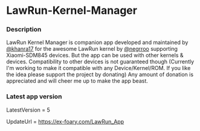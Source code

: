 # LawRun-Kernel-Manager 

### Description
LawRun Kernel Manager is companion app developed and maintained by [@khanra17](https://github.com/khanra17) for the awesome LawRun kernel by [@negrroo](https://github.com/negrroo) supporting Xiaomi-SDM845 devices. But the app can be used with other kernels &amp; devices. Compatibility to other devices is not guaranteed though (Currently I'm working to make it compatible with any Device/Kernel/ROM. If you like the idea please support the project by donating) Any amount of donation is appreciated and will cheer me up to make the app beast.


### Latest app version
LatestVersion = 5

UpdateUrl = https://ex-foary.com/LawRun_App
